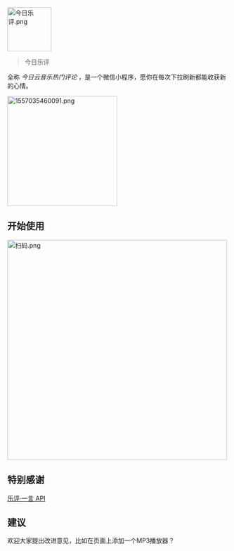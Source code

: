 <img src="https://i.loli.net/2019/05/07/5cd124fcb35d7.png" alt="今日乐评.png" title="今日乐评.png" width="100px"/>

> 今日乐评

全称 *今日云音乐热门评论* ，是一个微信小程序，愿你在每次下拉刷新都能收获新的心情。

<img src="https://i.loli.net/2019/05/07/5cd12724e25b1.png" alt="1557035460091.png" title="1557035460091.png" width="250px"/>



## 开始使用

<img src="https://i.loli.net/2019/05/07/5cd1288011151.png" alt="扫码.png" title="扫码.png" width="500px" />



## 特别感谢

[乐评·一言 API](https://comments.hk/)



## 建议

欢迎大家提出改进意见，比如在页面上添加一个MP3播放器？